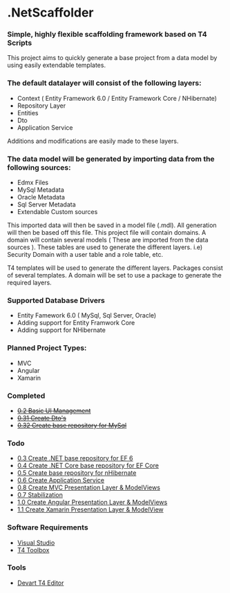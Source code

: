# .NetScaffolder

### Simple, highly flexible scaffolding framework based on T4 Scripts

This project aims to quickly generate a base project from a data model by using easily extendable templates. 

### The default datalayer will consist of the following layers:

- Context ( Entity Framework 6.0 / Entity Framework Core / NHibernate)
- Repository Layer
- Entities
- Dto
- Application Service

Additions and modifications are easily made to these layers.

### The data model will be generated by importing data from the following sources:

- Edmx Files
- MySql Metadata
- Oracle Metadata
- Sql Server Metadata
- Extendable Custom sources

This imported data will then be saved in a model file (.mdl). All generation will then be based off this file.
This project file will contain domains. A domain will contain several models ( These are imported from the data sources ). These tables are used to generate the different layers. i.e) Security Domain with a user table and a role table, etc.

T4 templates will be used to generate the different layers. Packages consist of several templates. A domain will be set to use a package to generate the required layers.  

### Supported Database Drivers

- Entity Famework 6.0 ( MySql, Sql Server, Oracle)
- Adding support for Entity Framwork Core
- Adding support for NHibernate

### Planned Project Types:

- MVC
- Angular 
- Xamarin

### Completed
- ~~[0.2 Basic UI Management](https://github.com/laredoza/.NetScaffolder/milestone/2)~~
- ~~[0.31 Create Dto's](https://github.com/laredoza/.NetScaffolder/milestone/7)~~
- ~~[0.32 Create base repository for MySql](https://github.com/laredoza/.NetScaffolder/milestone/9)~~

### Todo
- [0.3 Create .NET base repository for EF 6](https://github.com/laredoza/.NetScaffolder/milestone/3)
- [0.4 Create .NET Core base repository for EF Core](https://github.com/laredoza/.NetScaffolder/milestone/4)
- [0.5 Create base repository for nHibernate](https://github.com/laredoza/.NetScaffolder/milestone/5)
- [0.6 Create Application Service](https://github.com/laredoza/.NetScaffolder/milestone/6)
- [0.8 Create MVC Presentation Layer & ModelViews](https://github.com/laredoza/.NetScaffolder/milestone/8)
- [0.7 Stabilization](https://github.com/laredoza/.NetScaffolder/milestone/12)
- [1.0 Create Angular Presentation Layer & ModelViews](https://github.com/laredoza/.NetScaffolder/milestone/10)
- [1.1 Create Xamarin Presentation Layer & ModelView](https://github.com/laredoza/.NetScaffolder/milestone/11)

### Software Requirements
- [Visual Studio](https://www.visualstudio.com/downloads/)
- [T4 Toolbox](https://marketplace.visualstudio.com/items?itemName=OlegVSych.T4ToolboxforVisualStudio2017)

### Tools
- [Devart T4 Editor](https://www.devart.com/t4-editor/download.html)
